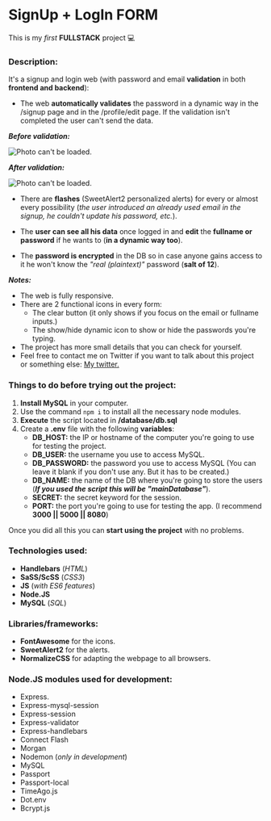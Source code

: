 # SignUp + LogIn FORM

This is my _first_ **FULLSTACK** project 💻

### Description:

It's a signup and login web (with password and email **validation** in both **frontend and backend**):

* The web **automatically validates** the password in a dynamic way in the /signup page and in the /profile/edit page. If the validation isn't completed the user can't send the data.
  
**_Before validation:_**

![Photo can't be loaded.](https://imgur.com/W4cIEhC.jpeg)

**_After validation:_**

![Photo can't be loaded.](https://imgur.com/Rng7VxJ.jpeg)

* There are **flashes** (SweetAlert2 personalized alerts) for every or almost every possibility (_the user introduced an already used email in the signup, he couldn't update his password, etc._).
  
* The **user can see all his data** once logged in and **edit** the **fullname or password** if he wants to (**in a dynamic way too**).

* The **password is encrypted** in the DB so in case anyone gains access to it he won't know the _"real (plaintext)"_ password (**salt of 12**).
  
**_Notes:_**
* The web is fully responsive.
* There are 2 functional icons in every form:
    * The clear button (it only shows if you focus on the email or fullname inputs.)
    * The show/hide dynamic icon to show or hide the passwords you're typing.
* The project has more small details that you can check for yourself.
* Feel free to contact me on Twitter if you want to talk about this project or something else: [My twitter.](https://twitter.com/SergioAstGonz)

### Things to do before trying out the project:

1. **Install MySQL** in your computer.
2. Use the command `npm i` to install all the necessary node modules.
3. **Execute** the script located in **/database/db.sql**
4. Create a **.env** file with the following **variables**:
      * **DB_HOST:** the IP or hostname of the computer you're going to use for testing the project.
      * **DB_USER:** the username you use to access MySQL.
      * **DB_PASSWORD:** the password you use to access MySQL (You can leave it blank if you don't use any. But it has to be created.)
      * **DB_NAME:** the name of the DB where you're going to store the users (**_If you used the script this will be "mainDatabase"_**).
      * **SECRET:** the secret keyword for the session.
      * **PORT:** the port you're going to use for testing the app. (I recommend **3000 || 5000 || 8080**)

Once you did all this you can **start using the project** with no problems.

### Technologies used:

* **Handlebars** (_HTML_)
* **SaSS/ScSS** (_CSS3_)
* **JS** (_with ES6 features_)
* **Node.JS**
* **MySQL** (_SQL_)

### Libraries/frameworks:

* **FontAwesome** for the icons.
* **SweetAlert2** for the alerts.
* **NormalizeCSS** for adapting the webpage to all browsers.

### Node.JS modules used for development:

* Express.
* Express-mysql-session
* Express-session
* Express-validator
* Express-handlebars
* Connect Flash
* Morgan
* Nodemon (_only in development_)
* MySQL
* Passport
* Passport-local
* TimeAgo.js
* Dot.env
* Bcrypt.js
